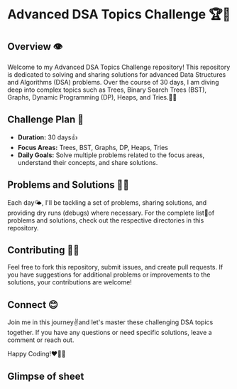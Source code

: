 # Advanced DSA Topics Challenge 🏆🚀

## Overview 👁️

Welcome to my Advanced DSA Topics Challenge repository! This repository is dedicated to solving and sharing solutions for advanced Data Structures and Algorithms (DSA) problems. Over the course of 30 days, I am diving deep into complex topics such as Trees, Binary Search Trees (BST), Graphs, Dynamic Programming (DP), Heaps, and Tries.👩‍💻

## Challenge Plan 🎯

- **Duration:** 30 days👍
- **Focus Areas:** Trees, BST, Graphs, DP, Heaps, Tries
- **Daily Goals:** Solve multiple problems related to the focus areas, understand their concepts, and share solutions. 

## Problems and Solutions 👩‍💻

Each day🌤️, I'll be tackling a set of problems, sharing solutions, and providing dry runs (debugs) where necessary. 
For the complete list📃of problems and solutions, check out the respective directories in this repository.
 
## Contributing 🔗🤝

Feel free to fork this repository, submit issues, and create pull requests. If you have suggestions for additional problems or improvements to the solutions, your contributions are welcome!

## Connect 😊

Join me in this journey✌️and let's master these challenging DSA topics together. If you have any questions or need specific solutions, leave a comment or reach out.

Happy Coding!❤️👩‍💻

## Glimpse of sheet